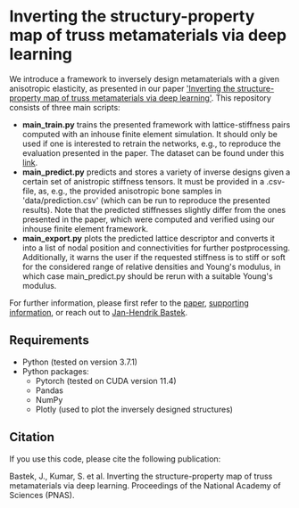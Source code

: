 # Inverting the structury-property map of truss metamaterials via deep learning

We introduce a framework to inversely design metamaterials with a given anisotropic elasticity, as presented in our paper ['Inverting the structure-property map of truss metamaterials via deep learning'](www). 
This repository consists of three main scripts:
- **main_train.py** trains the presented framework with lattice-stiffness pairs computed with an inhouse finite element simulation. It should only be used if one is interested to retrain the networks, e.g., to reproduce the evaluation presented in the paper. The dataset can be found under this [link](https://doi.org/10.3929/ethz-b-000520254).
- **main_predict.py** predicts and stores a variety of inverse designs given a certain set of anistropic stiffness tensors. It must be provided in a .csv-file, as, e.g., the provided anisotropic bone samples in 'data/prediction.csv' (which can be run to reproduce the presented results). Note that the predicted stiffnesses slightly differ from the ones presented in the paper, which were computed and verified using our inhouse finite element framework.
- **main_export.py** plots the predicted lattice descriptor and converts it into a list of nodal position and connectivities for further postprocessing. Additionally, it warns the user if the requested stiffness is to stiff or soft for the considered range of relative densities and Young's modulus, in which case main_predict.py should be rerun with a suitable Young's modulus.

For further information, please first refer to the [paper](www), [supporting information](www), or reach out to [Jan-Hendrik Bastek](mailto:jbastek@ethz.ch).

## Requirements

- Python (tested on version  3.7.1)
- Python packages:
  - Pytorch (tested on CUDA version 11.4)
  - Pandas
  - NumPy
  - Plotly (used to plot the inversely designed structures)

## Citation
If you use this code, please cite the following publication:

Bastek, J., Kumar, S. et al. Inverting the structure-property map of truss metamaterials via deep learning. Proceedings of the National Academy of Sciences (PNAS).
